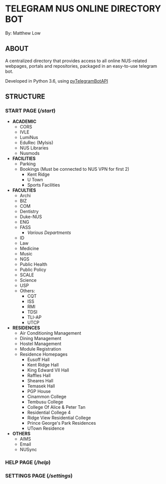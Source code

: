 # TELEGRAM NUS ONLINE DIRECTORY BOT  
By: Matthew Low

## ABOUT
A centralized directory that provides access to all online NUS-related webpages, portals and repositories, packaged in an easy-to-use telegram bot.

Developed in Python 3.6, using [pyTelegramBotAPI](https://github.com/eternnoir/pyTelegramBotAPI)

## STRUCTURE
### START PAGE (_/start_)
 - __ACADEMIC__
     + CORS
     + IVLE
     + LumiNus
     + EduRec (MyIsis)
     + NUS Libraries
     + Nusmods
 - __FACILITIES__
     + Parking
     + Bookings (Must be connected to NUS VPN for first 2)
        * Kent Ridge
        * U Town
        * Sports Facilities
 - __FACULTIES__
     + Archi
     + BIZ
     + COM
     + Dentistry
     + Duke-NUS
     + ENG
     + FASS
         * _Various Departments_
     + ID
     + Law
     + Medicine
     + Music
     + NGS
     + Public Health
     + Public Policy
     + SCALE
     + Science
     + USP
     + Others:
         * CQT
         * ISS
         * RMI
         * TDSI
         * TLI-AP
         * UTCP
 - __RESIDENCES__
     + Air Conditioning Management
     + Dining Management
     + Hostel Management
     + Module Registration
     + Residence Homepages
         * Eusoff Hall
         * Kent Ridge Hall
         * King Edward VII Hall
         * Raffles Hall
         * Sheares Hall
         * Temasek Hall
         * PGP House
         * Cinammon College
         * Tembusu College
         * College Of Alice & Peter Tan
         * Residential College 4
         * Ridge View Residential College
         * Prince George's Park Residences
         * UTown Residence
 - __OTHERS__
     + AIMS
     + Email
     + NUSync

### HELP PAGE (_/help_)
### SETTINGS PAGE (_/settings_)
